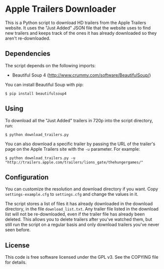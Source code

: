 Apple Trailers Downloader
=========================
This is a Python script to download HD trailers from the Apple Trailers website.
It uses the "Just Added" JSON file that the website uses to find new trailers
and keeps track of the ones it has already downloaded so they aren't
re-downloaded.

Dependencies
------------
The script depends on the following imports:

* Beautiful Soup 4 (http://www.crummy.com/software/BeautifulSoup/)

You can install Beautiful Soup with pip:

```
$ pip install beautifulsoup4
```

Using
-----
To download all the "Just Added" trailers in 720p into the script directory,
run:

```
$ python download_trailers.py
```

You can also download a specific trailer by passing the URL of the trailer's
page on the Apple Trailers site with the `-u` parameter.  For example:

```
$ python download_trailers.py -u "http://trailers.apple.com/trailers/lions_gate/thehungergames/"
```

Configuration
-------------
You can customize the resolution and download directory if you want.  Copy
`settings-example.cfg` to `settings.cfg` and change the values in it.

The script stores a list of files it has already downloaded in the download
directory, in the file `download_list.txt`.  Any trailer file listed
in the download list will not be re-downloaded, even if the trailer file
has already been deleted.  This allows you to delete trailers after you've
watched them, but still run the script on a regular basis and only download
trailers you've never seen before.

License
-------
This code is free software licensed under the GPL v3.  See the COPYING file
for details.

